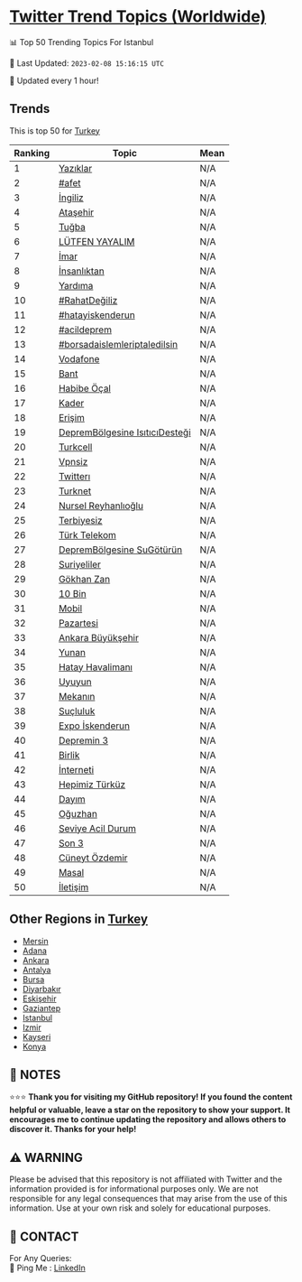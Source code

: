 [Twitter Trend Topics (Worldwide)](https://github.com/ErcinDedeoglu/Twitter-Trend-Topics)
==========


📊 Top 50 Trending Topics For Istanbul

📆 Last Updated: `2023-02-08 15:16:15 UTC`

🔧 Updated every 1 hour!


## Trends

This is top 50 for [Turkey](</Turkey>)

| Ranking | Topic | Mean |
| ------- | ------------ | ------------ |
| 1 | [Yazıklar](http://twitter.com/search?q=Yaz%c4%b1klar) | N/A |
| 2 | [#afet](http://twitter.com/search?q=%23afet) | N/A |
| 3 | [İngiliz](http://twitter.com/search?q=%c4%b0ngiliz) | N/A |
| 4 | [Ataşehir](http://twitter.com/search?q=Ata%c5%9fehir) | N/A |
| 5 | [Tuğba](http://twitter.com/search?q=Tu%c4%9fba) | N/A |
| 6 | [LÜTFEN YAYALIM](http://twitter.com/search?q=L%c3%9cTFEN+YAYALIM) | N/A |
| 7 | [İmar](http://twitter.com/search?q=%c4%b0mar) | N/A |
| 8 | [İnsanlıktan](http://twitter.com/search?q=%c4%b0nsanl%c4%b1ktan) | N/A |
| 9 | [Yardıma](http://twitter.com/search?q=Yard%c4%b1ma) | N/A |
| 10 | [#RahatDeğiliz](http://twitter.com/search?q=%23RahatDe%c4%9filiz) | N/A |
| 11 | [#hatayiskenderun](http://twitter.com/search?q=%23hatayiskenderun) | N/A |
| 12 | [#acildeprem](http://twitter.com/search?q=%23acildeprem) | N/A |
| 13 | [#borsadaislemleriptaledilsin](http://twitter.com/search?q=%23borsadaislemleriptaledilsin) | N/A |
| 14 | [Vodafone](http://twitter.com/search?q=Vodafone) | N/A |
| 15 | [Bant](http://twitter.com/search?q=Bant) | N/A |
| 16 | [Habibe Öçal](http://twitter.com/search?q=Habibe+%c3%96%c3%a7al) | N/A |
| 17 | [Kader](http://twitter.com/search?q=Kader) | N/A |
| 18 | [Erişim](http://twitter.com/search?q=Eri%c5%9fim) | N/A |
| 19 | [DepremBölgesine IsıtıcıDesteği](http://twitter.com/search?q=DepremB%c3%b6lgesine+Is%c4%b1t%c4%b1c%c4%b1Deste%c4%9fi) | N/A |
| 20 | [Turkcell](http://twitter.com/search?q=Turkcell) | N/A |
| 21 | [Vpnsiz](http://twitter.com/search?q=Vpnsiz) | N/A |
| 22 | [Twitterı](http://twitter.com/search?q=Twitter%c4%b1) | N/A |
| 23 | [Turknet](http://twitter.com/search?q=Turknet) | N/A |
| 24 | [Nursel Reyhanlıoğlu](http://twitter.com/search?q=Nursel+Reyhanl%c4%b1o%c4%9flu) | N/A |
| 25 | [Terbiyesiz](http://twitter.com/search?q=Terbiyesiz) | N/A |
| 26 | [Türk Telekom](http://twitter.com/search?q=T%c3%bcrk+Telekom) | N/A |
| 27 | [DepremBölgesine SuGötürün](http://twitter.com/search?q=DepremB%c3%b6lgesine+SuG%c3%b6t%c3%bcr%c3%bcn) | N/A |
| 28 | [Suriyeliler](http://twitter.com/search?q=Suriyeliler) | N/A |
| 29 | [Gökhan Zan](http://twitter.com/search?q=G%c3%b6khan+Zan) | N/A |
| 30 | [10 Bin](http://twitter.com/search?q=10+Bin) | N/A |
| 31 | [Mobil](http://twitter.com/search?q=Mobil) | N/A |
| 32 | [Pazartesi](http://twitter.com/search?q=Pazartesi) | N/A |
| 33 | [Ankara Büyükşehir](http://twitter.com/search?q=Ankara+B%c3%bcy%c3%bck%c5%9fehir) | N/A |
| 34 | [Yunan](http://twitter.com/search?q=Yunan) | N/A |
| 35 | [Hatay Havalimanı](http://twitter.com/search?q=Hatay+Havaliman%c4%b1) | N/A |
| 36 | [Uyuyun](http://twitter.com/search?q=Uyuyun) | N/A |
| 37 | [Mekanın](http://twitter.com/search?q=Mekan%c4%b1n) | N/A |
| 38 | [Suçluluk](http://twitter.com/search?q=Su%c3%a7luluk) | N/A |
| 39 | [Expo İskenderun](http://twitter.com/search?q=Expo+%c4%b0skenderun) | N/A |
| 40 | [Depremin 3](http://twitter.com/search?q=Depremin+3) | N/A |
| 41 | [Birlik](http://twitter.com/search?q=Birlik) | N/A |
| 42 | [İnterneti](http://twitter.com/search?q=%c4%b0nterneti) | N/A |
| 43 | [Hepimiz Türküz](http://twitter.com/search?q=Hepimiz+T%c3%bcrk%c3%bcz) | N/A |
| 44 | [Dayım](http://twitter.com/search?q=Day%c4%b1m) | N/A |
| 45 | [Oğuzhan](http://twitter.com/search?q=O%c4%9fuzhan) | N/A |
| 46 | [Seviye Acil Durum](http://twitter.com/search?q=Seviye+Acil+Durum) | N/A |
| 47 | [Son 3](http://twitter.com/search?q=Son+3) | N/A |
| 48 | [Cüneyt Özdemir](http://twitter.com/search?q=C%c3%bcneyt+%c3%96zdemir) | N/A |
| 49 | [Masal](http://twitter.com/search?q=Masal) | N/A |
| 50 | [İletişim](http://twitter.com/search?q=%c4%b0leti%c5%9fim) | N/A |



## Other Regions in [Turkey](</Turkey>)

* [Mersin](</Turkey/Mersin.md>)
* [Adana](</Turkey/Adana.md>)
* [Ankara](</Turkey/Ankara.md>)
* [Antalya](</Turkey/Antalya.md>)
* [Bursa](</Turkey/Bursa.md>)
* [Diyarbakır](</Turkey/Diyarbakır.md>)
* [Eskişehir](</Turkey/Eskişehir.md>)
* [Gaziantep](</Turkey/Gaziantep.md>)
* [Istanbul](</Turkey/Istanbul.md>)
* [Izmir](</Turkey/Izmir.md>)
* [Kayseri](</Turkey/Kayseri.md>)
* [Konya](</Turkey/Konya.md>)



## 📝 NOTES

⭐⭐⭐ **Thank you for visiting my GitHub repository! If you found the content helpful or valuable, leave a star on the repository to show your support. It encourages me to continue updating the repository and allows others to discover it. Thanks for your help!**


## ⚠️ WARNING

Please be advised that this repository is not affiliated with Twitter and the information provided is for informational purposes only. We are not responsible for any legal consequences that may arise from the use of this information. Use at your own risk and solely for educational purposes.


## 📨 CONTACT

 For Any Queries:  
            🏓 Ping Me : [LinkedIn](https://www.linkedin.com/in/ercindedeoglu/)

